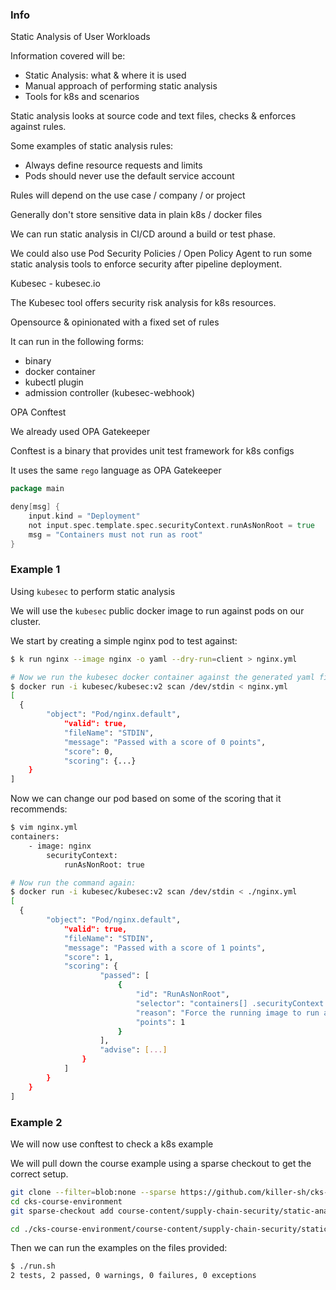 ### Info

Static Analysis of User Workloads

Information covered will be:
- Static Analysis: what & where it is used
- Manual approach of performing static analysis
- Tools for k8s and scenarios

Static analysis looks at source code and text files, checks & enforces against rules.

Some examples of static analysis rules:
- Always define resource requests and limits
- Pods should never use the default service account

Rules will depend on the use case / company / or project

Generally don't store sensitive data in plain k8s / docker files

We can run static analysis in CI/CD around a build or test phase.

We could also use Pod Security Policies / Open Policy Agent to run some static analysis
tools to enforce security after pipeline deployment.

Kubesec - kubesec.io

The Kubesec tool offers security risk analysis for k8s resources.

Opensource & opinionated with a fixed set of rules

It can run in the following forms:
- binary
- docker container
- kubectl plugin
- admission controller (kubesec-webhook)

OPA Conftest

We already used OPA Gatekeeper

Conftest is a binary that provides unit test framework for k8s configs

It uses the same `rego` language as OPA Gatekeeper
```go
package main

deny[msg] {
	input.kind = "Deployment"
	not input.spec.template.spec.securityContext.runAsNonRoot = true
	msg = "Containers must not run as root"
}
```

### Example 1

Using `kubesec` to perform static analysis

We will use the `kubesec` public docker image to run against pods on our cluster.

We start by creating a simple nginx pod to test against:
```bash
$ k run nginx --image nginx -o yaml --dry-run=client > nginx.yml

# Now we run the kubesec docker container against the generated yaml file:
$ docker run -i kubesec/kubesec:v2 scan /dev/stdin < nginx.yml
[
  {
	    "object": "Pod/nginx.default",
			"valid": true,
			"fileName": "STDIN",
			"message": "Passed with a score of 0 points",
			"score": 0,
			"scoring": {...}
	}
]
```

Now we can change our pod based on some of the scoring that it recommends:
```bash
$ vim nginx.yml
containers:
	- image: nginx
		securityContext:
			runAsNonRoot: true

# Now run the command again:
$ docker run -i kubesec/kubesec:v2 scan /dev/stdin < ./nginx.yml
[
  {
	    "object": "Pod/nginx.default",
			"valid": true,
			"fileName": "STDIN",
			"message": "Passed with a score of 1 points",
			"score": 1,
			"scoring": {
					"passed": [
						{
							"id": "RunAsNonRoot",
							"selector": "containers[] .securityContext .runAsNonRoot == true",
							"reason": "Force the running image to run as a non-root user to ensure least privilege",
							"points": 1
						}
					],
					"advise": [...]
				}
			]
		}
	}
]
```

### Example 2

We will now use conftest to check a k8s example

We will pull down the course example using a sparse checkout to get the correct setup.
```bash
git clone --filter=blob:none --sparse https://github.com/killer-sh/cks-course-environment.git
cd cks-course-environment
git sparse-checkout add course-content/supply-chain-security/static-analysis/conftest

cd ./cks-course-environment/course-content/supply-chain-security/static-analysis/conftest/kubernetes
```

Then we can run the examples on the files provided:
```bash
$ ./run.sh
2 tests, 2 passed, 0 warnings, 0 failures, 0 exceptions
```
